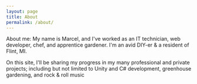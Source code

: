 ```yaml
---
layout: page
title: About
permalink: /about/
---
```


About me: My name is Marcel, and I've worked as an IT technician, web developer, chef, and apprentice gardener. I'm an avid DIY-er & a resident of Flint, MI. 

On this site, I'll be sharing my progress in my many professional and private projects; including but not limited to Unity and C# development, greenhouse gardening, and rock & roll music